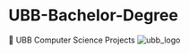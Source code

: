 # UBB-Bachelor-Degree
🚀 UBB Computer Science Projects
![ubb_logo](https://github.com/user-attachments/assets/2477d09d-f3d9-414e-9920-d6920c608324)
